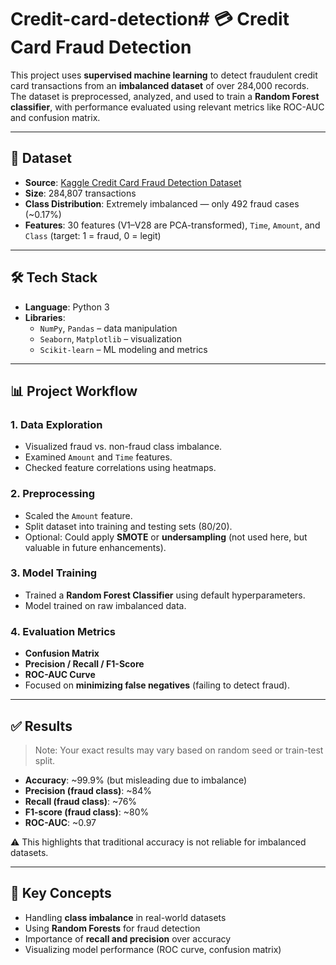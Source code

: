 # Credit-card-detection# 💳 Credit Card Fraud Detection

This project uses **supervised machine learning** to detect fraudulent credit card transactions from an **imbalanced dataset** of over 284,000 records. The dataset is preprocessed, analyzed, and used to train a **Random Forest classifier**, with performance evaluated using relevant metrics like ROC-AUC and confusion matrix.

---

## 📂 Dataset

- **Source**: [Kaggle Credit Card Fraud Detection Dataset](https://www.kaggle.com/mlg-ulb/creditcardfraud)
- **Size**: 284,807 transactions
- **Class Distribution**: Extremely imbalanced — only 492 fraud cases (~0.17%)
- **Features**: 30 features (V1–V28 are PCA-transformed), `Time`, `Amount`, and `Class` (target: 1 = fraud, 0 = legit)

---

## 🛠️ Tech Stack

- **Language**: Python 3
- **Libraries**:
  - `NumPy`, `Pandas` – data manipulation
  - `Seaborn`, `Matplotlib` – visualization
  - `Scikit-learn` – ML modeling and metrics

---

## 📊 Project Workflow

### 1. Data Exploration
- Visualized fraud vs. non-fraud class imbalance.
- Examined `Amount` and `Time` features.
- Checked feature correlations using heatmaps.

### 2. Preprocessing
- Scaled the `Amount` feature.
- Split dataset into training and testing sets (80/20).
- Optional: Could apply **SMOTE** or **undersampling** (not used here, but valuable in future enhancements).

### 3. Model Training
- Trained a **Random Forest Classifier** using default hyperparameters.
- Model trained on raw imbalanced data.

### 4. Evaluation Metrics
- **Confusion Matrix**
- **Precision / Recall / F1-Score**
- **ROC-AUC Curve**
- Focused on **minimizing false negatives** (failing to detect fraud).

---

## ✅ Results

> Note: Your exact results may vary based on random seed or train-test split.

- **Accuracy**: ~99.9% (but misleading due to imbalance)
- **Precision (fraud class)**: ~84%
- **Recall (fraud class)**: ~76%
- **F1-score (fraud class)**: ~80%
- **ROC-AUC**: ~0.97

⚠️ This highlights that traditional accuracy is not reliable for imbalanced datasets.

---

## 📌 Key Concepts

- Handling **class imbalance** in real-world datasets
- Using **Random Forests** for fraud detection
- Importance of **recall and precision** over accuracy
- Visualizing model performance (ROC curve, confusion matrix)

